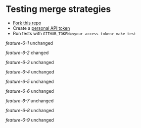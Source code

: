 # Testing merge strategies

- [Fork this repo](https://github.com/robyoung/test#fork-destination-box)
- Create a [personal API token](https://github.com/settings/tokens)
- Run tests with `GITHUB_TOKEN=<your access token> make test`

*feature-6-1* unchanged

*feature-6-2* changed

*feature-6-3* unchanged

*feature-6-4* unchanged

*feature-6-5* unchanged

*feature-6-6* unchanged

*feature-6-7* unchanged

*feature-6-8* unchanged

*feature-6-9* unchanged



